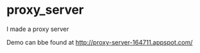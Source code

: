 # proxy_server
I made a proxy server


Demo can bbe found at http://proxy-server-164711.appspot.com/
